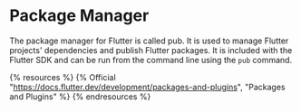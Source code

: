 # Package Manager

The package manager for Flutter is called pub. It is used to manage Flutter projects' dependencies and publish Flutter packages. It is included with the Flutter SDK and can be run from the command line using the `pub` command.

{% resources %}
  {% Official "https://docs.flutter.dev/development/packages-and-plugins", "Packages and Plugins" %}
{% endresources %}
